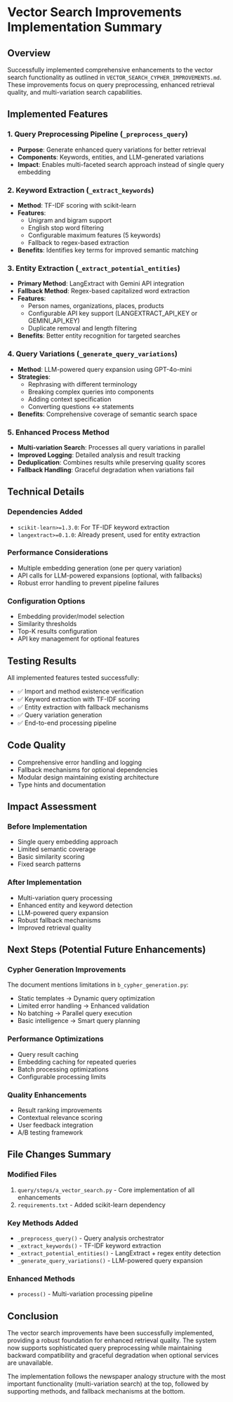 # Vector Search Improvements Implementation Summary

## Overview

Successfully implemented comprehensive enhancements to the vector search functionality as outlined in `VECTOR_SEARCH_CYPHER_IMPROVEMENTS.md`. These improvements focus on query preprocessing, enhanced retrieval quality, and multi-variation search capabilities.

## Implemented Features

### 1. Query Preprocessing Pipeline (`_preprocess_query`)
- **Purpose**: Generate enhanced query variations for better retrieval
- **Components**: Keywords, entities, and LLM-generated variations
- **Impact**: Enables multi-faceted search approach instead of single query embedding

### 2. Keyword Extraction (`_extract_keywords`)
- **Method**: TF-IDF scoring with scikit-learn
- **Features**: 
  - Unigram and bigram support
  - English stop word filtering
  - Configurable maximum features (5 keywords)
  - Fallback to regex-based extraction
- **Benefits**: Identifies key terms for improved semantic matching

### 3. Entity Extraction (`_extract_potential_entities`)
- **Primary Method**: LangExtract with Gemini API integration
- **Fallback Method**: Regex-based capitalized word extraction
- **Features**:
  - Person names, organizations, places, products
  - Configurable API key support (LANGEXTRACT_API_KEY or GEMINI_API_KEY)
  - Duplicate removal and length filtering
- **Benefits**: Better entity recognition for targeted searches

### 4. Query Variations (`_generate_query_variations`)
- **Method**: LLM-powered query expansion using GPT-4o-mini
- **Strategies**:
  - Rephrasing with different terminology
  - Breaking complex queries into components
  - Adding context specification
  - Converting questions ↔ statements
- **Benefits**: Comprehensive coverage of semantic search space

### 5. Enhanced Process Method
- **Multi-variation Search**: Processes all query variations in parallel
- **Improved Logging**: Detailed analysis and result tracking
- **Deduplication**: Combines results while preserving quality scores
- **Fallback Handling**: Graceful degradation when variations fail

## Technical Details

### Dependencies Added
- `scikit-learn>=1.3.0`: For TF-IDF keyword extraction
- `langextract>=0.1.0`: Already present, used for entity extraction

### Performance Considerations
- Multiple embedding generation (one per query variation)
- API calls for LLM-powered expansions (optional, with fallbacks)
- Robust error handling to prevent pipeline failures

### Configuration Options
- Embedding provider/model selection
- Similarity thresholds
- Top-K results configuration
- API key management for optional features

## Testing Results

All implemented features tested successfully:
- ✅ Import and method existence verification
- ✅ Keyword extraction with TF-IDF scoring
- ✅ Entity extraction with fallback mechanisms
- ✅ Query variation generation
- ✅ End-to-end processing pipeline

## Code Quality
- Comprehensive error handling and logging
- Fallback mechanisms for optional dependencies
- Modular design maintaining existing architecture
- Type hints and documentation

## Impact Assessment

### Before Implementation
- Single query embedding approach
- Limited semantic coverage
- Basic similarity scoring
- Fixed search patterns

### After Implementation
- Multi-variation query processing
- Enhanced entity and keyword detection
- LLM-powered query expansion
- Robust fallback mechanisms
- Improved retrieval quality

## Next Steps (Potential Future Enhancements)

### Cypher Generation Improvements
The document mentions limitations in `b_cypher_generation.py`:
- Static templates → Dynamic query optimization
- Limited error handling → Enhanced validation
- No batching → Parallel query execution
- Basic intelligence → Smart query planning

### Performance Optimizations
- Query result caching
- Embedding caching for repeated queries
- Batch processing optimizations
- Configurable processing limits

### Quality Enhancements
- Result ranking improvements
- Contextual relevance scoring
- User feedback integration
- A/B testing framework

## File Changes Summary

### Modified Files
1. `query/steps/a_vector_search.py` - Core implementation of all enhancements
2. `requirements.txt` - Added scikit-learn dependency

### Key Methods Added
- `_preprocess_query()` - Query analysis orchestrator
- `_extract_keywords()` - TF-IDF keyword extraction
- `_extract_potential_entities()` - LangExtract + regex entity detection
- `_generate_query_variations()` - LLM-powered query expansion

### Enhanced Methods
- `process()` - Multi-variation processing pipeline

## Conclusion

The vector search improvements have been successfully implemented, providing a robust foundation for enhanced retrieval quality. The system now supports sophisticated query preprocessing while maintaining backward compatibility and graceful degradation when optional services are unavailable.

The implementation follows the newspaper analogy structure with the most important functionality (multi-variation search) at the top, followed by supporting methods, and fallback mechanisms at the bottom.
